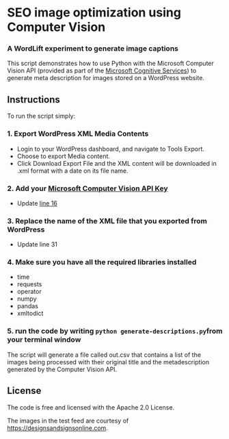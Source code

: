 # SEO image optimization using Computer Vision
### A WordLift experiment to generate image captions

This script demonstrates how to use Python with the Microsoft Computer Vision API (provided as part of the [Microsoft Cognitive Services](https://www.microsoft.com/cognitive-services)) to generate meta description for images stored on a WordPress website.

## Instructions
To run the script simply: 

### 1. Export WordPress XML Media Contents
  - Login to your WordPress dashboard, and navigate to Tools Export.
  - Choose to export Media content.
  - Click Download Export File and the XML content will be downloaded in .xml format with a date on its file name.
### 2. Add your [Microsoft Computer Vision API Key](https://www.microsoft.com/cognitive-services/en-us/computer-vision-api) 
  - Update [line 16](https://github.com/cyberandy/image-captioning/blob/f669b8ac75757f7a85ff951309ac898d7a618ee2/generate-descriptions.py#L16) 
### 3. Replace the name of the XML file that you exported from WordPress
  - Update line 31
### 4. Make sure you have all the required libraries installed
  - time 
  - requests
  - operator
  - numpy 
  - pandas
  - xmltodict 
### 5. run the code by writing `python generate-descriptions.py`from your terminal window
  
The script will generate a file called out.csv that contains a list of the images being processed with their original title and the metadescription generated by the Computer Vision API.

## License
The code is free and licensed with the Apache 2.0 License.  

The images in the test feed are courtesy of https://designsandsignsonline.com.
